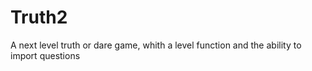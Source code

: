 # Truth2
 A next level truth or dare game, whith a level function and the ability to import questions
